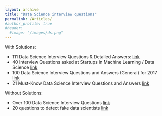```yaml
---
layout: archive
title: "Data Science interview questions"
permalink: /Articles/
#author_profile: true
#header:
  #image: "/images/ds.png"
---
```

With Solutions:

* 111 Data Science Interview Questions & Detailed Answers: [link](https://rpubs.com/JDAHAN/172473)
* 40 Interview Questions asked at Startups in Machine Learning / Data Science [link](https://www.analyticsvidhya.com/blog/2016/09/40-interview-questions-asked-at-startups-in-machine-learning-data-science/)
* 100 Data Science Interview Questions and Answers (General) for 2017 [link](https://www.dezyre.com/article/100-data-science-interview-questions-and-answers-general-for-2018/184)
* 21 Must-Know Data Science Interview Questions and Answers [link](https://www.kdnuggets.com/2016/02/21-data-science-interview-questions-answers.html)

Without Solutions:

* Over 100 Data Science Interview Questions [link](https://www.learndatasci.com/data-science-interview-questions/)
* 20 questions to detect fake data scientists [link](https://www.import.io/post/20-questions-to-detect-fake-data-scientists/)
